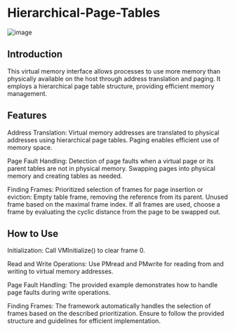 # Hierarchical-Page-Tables
![image](https://github.com/YuvalShaffir/Hierarchical-Page-Tables/assets/34415892/50a6ec5f-e65e-4cb2-8248-1dd90ababd62)

## Introduction
This virtual memory interface allows processes to use more memory than physically available on the host through address translation and paging. It employs a hierarchical page table structure, providing efficient memory management.

## Features

Address Translation:
Virtual memory addresses are translated to physical addresses using hierarchical page tables.
Paging enables efficient use of memory space.

Page Fault Handling:
Detection of page faults when a virtual page or its parent tables are not in physical memory.
Swapping pages into physical memory and creating tables as needed.

Finding Frames:
Prioritized selection of frames for page insertion or eviction:
Empty table frame, removing the reference from its parent.
Unused frame based on the maximal frame index.
If all frames are used, choose a frame by evaluating the cyclic distance from the page to be swapped out.

## How to Use

Initialization:
Call VMInitialize() to clear frame 0.

Read and Write Operations:
Use PMread and PMwrite for reading from and writing to virtual memory addresses.

Page Fault Handling:
The provided example demonstrates how to handle page faults during write operations.

Finding Frames:
The framework automatically handles the selection of frames based on the described prioritization.
Ensure to follow the provided structure and guidelines for efficient implementation.
